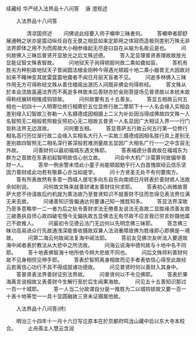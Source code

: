 续藏经   华严经入法界品十八问答
　唐 澄观述
　　 

　　入法界品十八问答

　　　　清凉国师述
　　问佛说此经要入师子嚬申三昧者何。
　　答嚬申者即舒展通畅之状亦是震动纵任自在无畏之相显如来定即用之体寂而造极则差别万殊无非法界即体之用不为而周故大小相参缘起无尽是曰自在从喻为名故云是也。
　　问何故佛入三昧后普贤开显放光之后文殊述德。
　　答入定显理普贤表理故故放光显能证智文殊表智故。
　　问地狱天子尚得顿超何故二乘如聋如盲。
　　答机有胜劣为种别故地狱天子昔闻圆法植金刚种今得遇光顿超十地二乘小器昔无大因故对如来不睹神变其犹雷霆震地聋者不闻日月丽天盲者不见。
　　问逝多林佛入三昧作用无方可得称经文殊从善住楼阁出游历人间既非佛会何得称经。
　　答文殊从於本会流故虽遍法界而不离逝多林故末后善财亦於金刚菩提场见普贤故以本统末故得称经展转相推成钩锁故。
　　问何故要有五十五善友。
　　答显五相故云何五相也一初四十一人明寄位修行相寄於五位显修行故二摩耶下十一人名会缘入实相会差别缘入幻智故三弥勒一人名摄德成因相摄上二义为补处因当得成佛故四文殊一人名智照无二相般若照极反照初心无二相故五普贤一人名显因广大相证入界一一行门皆称法界无边涯故。
　　问何要五相。
　　答显菩萨五行故云何五行第一位修行相名高行历位渐行故二会缘入实相名大行入一实故三摄德成因相名胜行具上差别无差别故四智照无二相名深行甚深般若难测量故五显因广大相名广行一一之中含容无外故。
　　问善财何以最初福城东遇文殊耶。
　　答表福德分善故故在福城东为群方之首故在东表初起智明故信心创立故。
　　问会中大机广沙莫算何故偏举善财一人。
　　答举一例余警未悟此小童子尚能顿超勉乎行人白首愧故经云信乐坚固力善财成此功若有敬慕心亦当如是学。
　　问十方贤圣无处不有何要南方。
　　答有所表故然有多意一西城人居宅多向东自东向南顺日月转表於善财顺人法故余如别说。
　　问何故文殊来就善财诸友善财往何求耶。
　　答表初心尚微故菩萨大悲不待请故后约机就为熏法故乃至普贤知识不就善财不往而忽得见表法界位满无来去故。
　　问诸善知识皆徧通达何要谦己知一推胜知多。
　　答显法界深故乃至多意略举一二一者为后之轨令善财求法无倦善友说法无吝故二显胜缘须善友故三破愚执自师心故四破宅慢今无偏执故五显佛法无有尽故不应言我已穷言妙摄他属己不欲推人。
　　问最初令见德云法门无边何以先明念佛三昧耶。
　　答念佛三昧功高易进众行先故通浅深能普收摄故双兼人法消重障故佛为胜缘即心即佛是一境故。
　　问第二海云何故闻法复海中闻法耶。
　　答前友见佛次友听法入要道故海中闻者表於教法从大悲中之所流故。
　　问海云说海中德何故与十地中名不同耶。
　　答十地表佛智海十地所依今辨大悲故不同也。
　　问后文殊师利善财何故不见身相但见伸手耶。
　　答表於智照离身相故而见手者表依信心得至此故经云若离信心功行不具不得成就诸功德故。
　　问见普贤时何以善财入其身中。
　　答普贤表法界善财证穷法界故。
　　问普贤何以不令见佛耶。
　　答表於果海离言说相故又表善财今生解行至於后生闻果海故。
　　问见五十五善知识那过一百一十城耶。
　　答一人当二分故谓自分是一推胜为二以城钩锁故又要一百一十表十地等觉一一具十显圆融故三贤未证摄属他故。

　　入法界品十八问答(终)

　　明治三十四年十一月十六日写讫原本在於京都府鸣泷山藏中后以东大寺本校合。
　　止舟斋主人慧云含润
